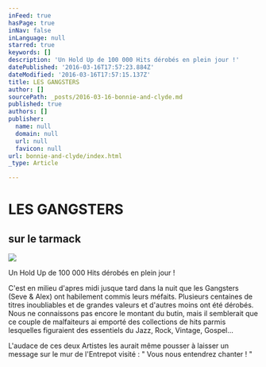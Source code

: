 ```yaml
---
inFeed: true
hasPage: true
inNav: false
inLanguage: null
starred: true
keywords: []
description: 'Un Hold Up de 100 000 Hits dérobés en plein jour !'
datePublished: '2016-03-16T17:57:23.884Z'
dateModified: '2016-03-16T17:57:15.137Z'
title: LES GANGSTERS
author: []
sourcePath: _posts/2016-03-16-bonnie-and-clyde.md
published: true
authors: []
publisher:
  name: null
  domain: null
  url: null
  favicon: null
url: bonnie-and-clyde/index.html
_type: Article

---
```

# LES GANGSTERS

## sur le tarmack
![](https://s3-us-west-2.amazonaws.com/the-grid-img/p/adcf0e4a85dc0a9f231c195f68423d2d59313598.jpg)

Un Hold Up de 100 000 Hits dérobés en plein jour !

C'est en milieu d'apres midi jusque tard dans la nuit que les Gangsters (Seve & Alex) ont habilement commis leurs méfaits. Plusieurs centaines de titres inoubliables et de grandes valeurs et d'autres moins ont été dérobés. Nous ne connaissons pas encore le montant du butin, mais il semblerait que ce couple de malfaiteurs ai emporté des collections de hits parmis lesquelles figuraient des essentiels du Jazz, Rock, Vintage, Gospel...

L'audace de ces deux Artistes les aurait même pousser à laisser un message sur le mur de l'Entrepot visité : " Vous nous entendrez chanter ! "